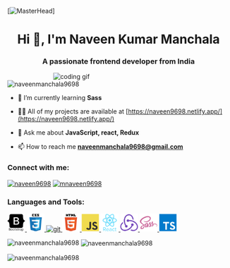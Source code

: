 [![MasterHead](https://raw.githubusercontent.com/PolarBearGG/PolarBearGG/master/web-developer.gif)]

<h1 align="center">Hi 👋, I'm Naveen Kumar Manchala</h1>
<h3 align="center">A passionate frontend developer from India</h3>
<img align='right' alt='coding gif' width='400' src="https://globaleducation.s3.ap-south-1.amazonaws.com/globaledu/gif/front-end-development.gif"

<p align="left"> <img src="https://komarev.com/ghpvc/?username=naveenmanchala9698&label=Profile%20views&color=0e75b6&style=flat" alt="naveenmanchala9698" /> </p>

- 🌱 I’m currently learning **Sass**

- 👨‍💻 All of my projects are available at [https://naveen9698.netlify.app/](https://naveen9698.netlify.app/)

- 💬 Ask me about **JavaScript, react, Redux**

- 📫 How to reach me **naveenmanchala9698@gmail.com**

<h3 align="left">Connect with me:</h3>
<p align="left">
<a href="https://linkedin.com/in/naveen9698" target="blank"><img align="center" src="https://raw.githubusercontent.com/rahuldkjain/github-profile-readme-generator/master/src/images/icons/Social/linked-in-alt.svg" alt="naveen9698" height="30" width="40" /></a>
<a href="https://instagram.com/mnaveen9698" target="blank"><img align="center" src="https://raw.githubusercontent.com/rahuldkjain/github-profile-readme-generator/master/src/images/icons/Social/instagram.svg" alt="mnaveen9698" height="30" width="40" /></a>
</p>

<h3 align="left">Languages and Tools:</h3>
<p align="left"> <a href="https://getbootstrap.com" target="_blank" rel="noreferrer"> <img src="https://raw.githubusercontent.com/devicons/devicon/master/icons/bootstrap/bootstrap-plain-wordmark.svg" alt="bootstrap" width="40" height="40"/> </a> <a href="https://www.w3schools.com/css/" target="_blank" rel="noreferrer"> <img src="https://raw.githubusercontent.com/devicons/devicon/master/icons/css3/css3-original-wordmark.svg" alt="css3" width="40" height="40"/> </a> <a href="https://git-scm.com/" target="_blank" rel="noreferrer"> <img src="https://www.vectorlogo.zone/logos/git-scm/git-scm-icon.svg" alt="git" width="40" height="40"/> </a> <a href="https://www.w3.org/html/" target="_blank" rel="noreferrer"> <img src="https://raw.githubusercontent.com/devicons/devicon/master/icons/html5/html5-original-wordmark.svg" alt="html5" width="40" height="40"/> </a> <a href="https://developer.mozilla.org/en-US/docs/Web/JavaScript" target="_blank" rel="noreferrer"> <img src="https://raw.githubusercontent.com/devicons/devicon/master/icons/javascript/javascript-original.svg" alt="javascript" width="40" height="40"/> </a> <a href="https://reactjs.org/" target="_blank" rel="noreferrer"> <img src="https://raw.githubusercontent.com/devicons/devicon/master/icons/react/react-original-wordmark.svg" alt="react" width="40" height="40"/> </a> <a href="https://redux.js.org" target="_blank" rel="noreferrer"> <img src="https://raw.githubusercontent.com/devicons/devicon/master/icons/redux/redux-original.svg" alt="redux" width="40" height="40"/> </a> <a href="https://sass-lang.com" target="_blank" rel="noreferrer"> <img src="https://raw.githubusercontent.com/devicons/devicon/master/icons/sass/sass-original.svg" alt="sass" width="40" height="40"/> </a> <a href="https://www.typescriptlang.org/" target="_blank" rel="noreferrer"> <img src="https://raw.githubusercontent.com/devicons/devicon/master/icons/typescript/typescript-original.svg" alt="typescript" width="40" height="40"/> </a> </p>

<p><img align="left" src="https://github-readme-stats.vercel.app/api/top-langs?username=naveenmanchala9698&show_icons=true&locale=en&layout=compact" alt="naveenmanchala9698" /></p>

<p>&nbsp;<img align="center" src="https://github-readme-stats.vercel.app/api?username=naveenmanchala9698&show_icons=true&locale=en" alt="naveenmanchala9698" /></p>

<p><img align="center" src="https://github-readme-streak-stats.herokuapp.com/?user=naveenmanchala9698&" alt="naveenmanchala9698" /></p>
